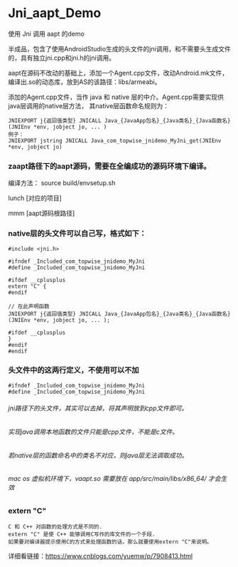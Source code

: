 # Jni_aapt_Demo
使用 Jni 调用 aapt 的demo

半成品，包含了使用AndroidStudio生成的头文件的jni调用，和不需要头生成文件的，具有独立jni.cpp和jni.h的jni调用。

aapt在源码不改动的基础上，添加一个Agent.cpp文件，改动Android.mk文件，编译出.so的动态库，放到AS的该路径：libs/armeabi。

添加的Agent.cpp文件，当作 java 和 native 层的中介。Agent.cpp需要实现供java层调用的native层方法，
其native层函数命名规则为：
```
JNIEXPORT j{返回值类型} JNICALL Java_{JavaApp包名}_{Java类名}_{Java函数名}(JNIEnv *env, jobject jo, ... )
例子：
JNIEXPORT jstring JNICALL Java_com_topwise_jnidemo_MyJni_get(JNIEnv *env, jobject jo)
```

### zaapt路径下的aapt源码，需要在全编成功的源码环境下编译。
编译方法：
source build/envsetup.sh

lunch [对应的项目]

mmm [aapt源码根路径]



### native层的头文件可以自己写，格式如下：
```
#include <jni.h>

#ifndef _Included_com_topwise_jnidemo_MyJni
#define _Included_com_topwise_jnidemo_MyJni

#ifdef __cplusplus
extern "C" {
#endif

// 在此声明函数
JNIEXPORT j{返回值类型} JNICALL Java_{JavaApp包名}_{Java类名}_{Java函数名}(JNIEnv *env, jobject jo, ... );

#ifdef __cplusplus
}
#endif
#endif
```

### 头文件中的这两行定义，不使用可以不加
```
#ifndef _Included_com_topwise_jnidemo_MyJni
#define _Included_com_topwise_jnidemo_MyJni
```

###### jni路径下的头文件，其实可以去掉，将其声明放到cpp文件即可。

###### 实现java调用本地函数的文件只能是cpp文件，不能是c文件。

###### 若native层的函数命名中的类名不对应，则java层无法调取成功。

###### mac os 虚拟机环境下，vaapt.so 需要放在 app/src/main/libs/x86_64/ 才会生效

### extern "C"
```
C 和 C++ 对函数的处理方式是不同的. 
extern "C" 是使 C++ 能够调用C写作的库文件的一个手段.
如果要对编译器提示使用C的方式来处理函数的话，那么就要使用extern "C"来说明。
```
详细看链接：https://www.cnblogs.com/yuemw/p/7908413.html
